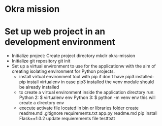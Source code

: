 # Okra mission 

# Set up web project in an  development environment

 - Initialize project: Create project directory mkdir okra-mission
 - Initialize git repository git init
 - Set up a virtual environment to use for the applicationw with the aim of creating isolating environment for Python projects.
    * install virtual environment tool with pip if don't have pip3 installed: pip install virtualenv in case pip3 installed the venv module should be already installed
    * to create a virtual environment inside the application directory run: 
     Python 2:  $ virtualenv env
     Python 3: $ python -m venv env
     this will create a directory env
    * execute activate file located in bin or libraries folder
     create readme.md .gitignore requirements.txt app.py readme.md
     pip install Flask==1.0.2
     update requierements file
     testttstt